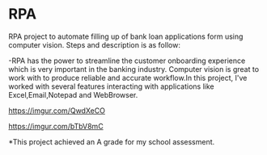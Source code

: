 # RPA
RPA project to automate filling up of bank loan applications form using computer vision. Steps and description is as follow:


-RPA has the power to streamline the customer onboarding experience which is very important in the banking industry.
Computer vision is great to work with to produce reliable and accurate workflow.In this project, I've worked with several features interacting with applications like Excel,Email,Notepad and WebBrowser. 

https://imgur.com/QwdXeCO

https://imgur.com/bTbV8mC

*This project achieved an A grade for my school assessment. 
